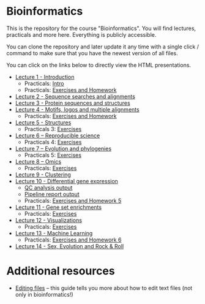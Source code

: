 # Bioinformatics

This is the repository for the course "Bioinformatics". You will find
lectures, practicals and more here. Everything is publicly accessible.

You can clone the repository and later update it any time with a single click / command to
make sure that you have the newest version of all files. 

You can click on the links below to directly view the HTML presentations.

 * [Lecture 1 - Introduction](https://january3.github.io/Bioinformatics/Lectures/lecture_01/weiner_BE_22_lecture_01.html)
    * Practicals: [Intro](https://january3.github.io/Bioinformatics/Practicals/practicals_01/weiner_BE_22_practicals_01.html)
    * Practicals: [Exercises and Homework](https://january3.github.io/Bioinformatics/Practicals/practicals_01/weiner_BE_22_practicals_01_exercises.html)
 * [Lecture 2 - Sequence searches and alignments](https://january3.github.io/Bioinformatics/Lectures/lecture_02/weiner_BE_22_lecture_02.html)
 * [Lecture 3 - Protein sequences and structures](https://january3.github.io/Bioinformatics/Lectures/lecture_03/weiner_BE_22_lecture_03.html)
 * [Lecture 4 - Motifs, logos and multiple alignments](https://january3.github.io/Bioinformatics/Lectures/lecture_04/weiner_BE_22_lecture_04.html)
    * Practicals: [Exercises and Homework](https://january3.github.io/Bioinformatics/Practicals/practicals_02/weiner_BE_22_practicals_02_exercises.html)
 * [Lecture 5 - Structures](https://january3.github.io/Bioinformatics/Lectures/lecture_05/weiner_BE_22_lecture_05.html)
    * Practicals 3: [Exercises](https://january3.github.io/Bioinformatics/Practicals/practicals_03/weiner_BE_22_practicals_03.html) 
 * [Lecture 6 – Reproducible science](https://january3.github.io/Bioinformatics/Lectures/lecture_06/weiner_BE_22_lecture_06.html)
    * Practicals 4: [Exercises](https://january3.github.io/Bioinformatics/Practicals/practicals_04/weiner_BE_22_practicals_04_exercises.html)
 * [Lecture 7 – Evolution and phylogenies](https://january3.github.io/Bioinformatics/Lectures/lecture_07/weiner_BE_22_lecture_07.html)
    * Practicals 5: [Exercises](https://january3.github.io/Bioinformatics/Practicals/practicals_05/weiner_BE_22_practicals_05.html)
 * [Lecture 8 – Omics](https://january3.github.io/Bioinformatics/Lectures/lecture_08/weiner_BE_22_lecture_08.html)
    * Practicals: [Exercises](https://january3.github.io/Bioinformatics/Practicals/practicals_06_270521/weiner_BE_22_practicals_06_270521_exercises.html)
 * [Lecture 9 - Clustering](https://january3.github.io/Bioinformatics/Lectures/lecture_09_020621/weiner_BE_22_lecture_02062021.html)
 * [Lecture 10 - Differential gene expression](https://january3.github.io/Bioinformatics/Lectures/lecture_10_090621/weiner_BE_22_lecture_09062021.html)
    * [QC analysis output](https://january3.github.io/Bioinformatics/Lectures/lecture_10_090621/multiqc.all_samples.all_mates.qc_report.html)
    * [Pipeline report output](https://january3.github.io/Bioinformatics/Datasets/GSE156063_report.html)
    * Practicals: [Exercises and Homework 5](https://january3.github.io/Bioinformatics/Practicals/practicals_07_100621/weiner_BE_22_practicals_07_100621_exercises.html) 
 * [Lecture 11 - Gene set enrichments](https://january3.github.io/Bioinformatics/Lectures/lecture_11_160621/weiner_BE_22_lecture_16062021.html)
    * Practicals: [Exercises](https://january3.github.io/Bioinformatics/Practicals/practicals_08_170621/weiner_BE_22_practicals_08_170621_exercises.html)
 * [Lecture 12 - Visualizations](https://january3.github.io/Bioinformatics/Lectures/lecture_12_230621/weiner_BE_22_lecture_23062021.html)
    * Practicals: [Exercises](https://january3.github.io/Bioinformatics/Practicals/practicals_09_240621/weiner_BE_22_practicals_09_240621_exercises.html)
 * [Lecture 13 - Machine Learning](https://january3.github.io/Bioinformatics/Lectures/lecture_13_300621/weiner_BE_22_lecture_30062021.html)
    * Practicals: [Exercises and Homework 6](https://january3.github.io/Bioinformatics/Practicals/practicals_10_010721/weiner_BE_22_practicals_10_010721_exercises.html)
 * [Lecture 14 - Sex, Evolution and Rock & Roll](https://january3.github.io/Bioinformatics/Lectures/lecture_14_070721/weiner_BE_22_lecture_070721.html)


# Additional resources

 * [Editing files](https://github.com/january3/Bioinformatics/blob/main/Resources/Editing_files/editing_text_files.pdf) – this guide tells you more about how to edit text files (not only in bioinformatics!)
